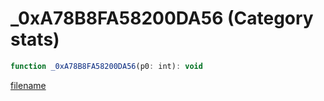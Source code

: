 # _0xA78B8FA58200DA56 (Category stats)

```js
function _0xA78B8FA58200DA56(p0: int): void
```

[filename](_0xA78B8FA58200DA56_m.md ':include')